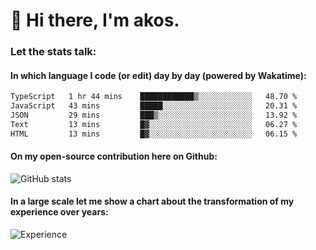 # 👋 Hi there, I'm akos. 


### Let the stats talk:


#### In which language I code (or edit) day by day (powered by Wakatime): 

<!--START_SECTION:waka-->

```txt
TypeScript   1 hr 44 mins    ████████████▒░░░░░░░░░░░░   48.70 %
JavaScript   43 mins         █████░░░░░░░░░░░░░░░░░░░░   20.31 %
JSON         29 mins         ███▒░░░░░░░░░░░░░░░░░░░░░   13.92 %
Text         13 mins         █▓░░░░░░░░░░░░░░░░░░░░░░░   06.27 %
HTML         13 mins         █▓░░░░░░░░░░░░░░░░░░░░░░░   06.15 %
```

<!--END_SECTION:waka-->

#### On my open-source contribution here on Github:
 
![GitHub stats](https://github-readme-stats.vercel.app/api?username=akosbalasko)

#### In a large scale let me show a chart about the transformation of my experience over years:   

![Experience](https://cr-skills-chart-widget.azurewebsites.net/api/api?username=akosbalasko)
